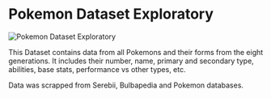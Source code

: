 # Pokemon Dataset Exploratory

![Pokemon Dataset Exploratory](https://github.com/Laetitia-Deken/Pokemon_Dataset_Exploratory/blob/388fbdecd8887f6d8f8dfd5ddbc0baeb78c2f910/pokemon%20image.png "Pokemon Dataset Exploratory")

This Dataset contains data from all Pokemons and their forms from the eight generations. It includes their number, name, primary and secondary type, abilities, base stats, performance vs other types, etc.

Data was scrapped from Serebii, Bulbapedia and Pokemon databases.
